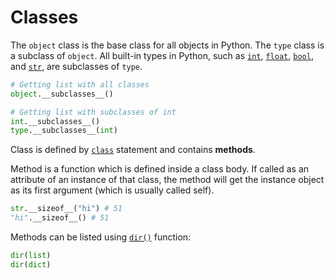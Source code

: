 # Classes

The `object` class is the base class for all objects in Python. The `type` class is a subclass of `object`. All built-in types in Python, such as [`int`](/built-in-types/int/), [`float`](/built-in-types/float/), [`bool`](/built-in-types/bool.md), and [`str`](/built-in-types/str/), are subclasses of `type`.

```python
# Getting list with all classes
object.__subclasses__()

# Getting list with subclasses of int
int.__subclasses__()
type.__subclasses__(int)
```

Class is defined by [`class`](/statements/class.md) statement and contains **methods**.

Method is a function which is defined inside a class body. If called as an attribute of an instance of that class, the method will get the instance object as its first argument (which is usually called self).

```python
str.__sizeof__("hi") # 51
"hi".__sizeof__() # 51
```

Methods can be listed using [`dir()`](/built-in-functions/dir.md) function:
```python
dir(list)
dir(dict)
```